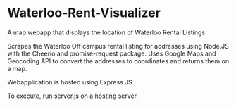 # Waterloo-Rent-Visualizer
A map webapp that displays the location of Waterloo Rental Listings

Scrapes the Waterloo Off campus rental listing for addresses using Node.JS with the Cheerio and promise-request package.
Uses Google Maps and Geocoding API to convert the addresses to coordinates and returns them on a map.

Webapplication is hosted using Express JS

To execute, run server.js on a hosting server.
